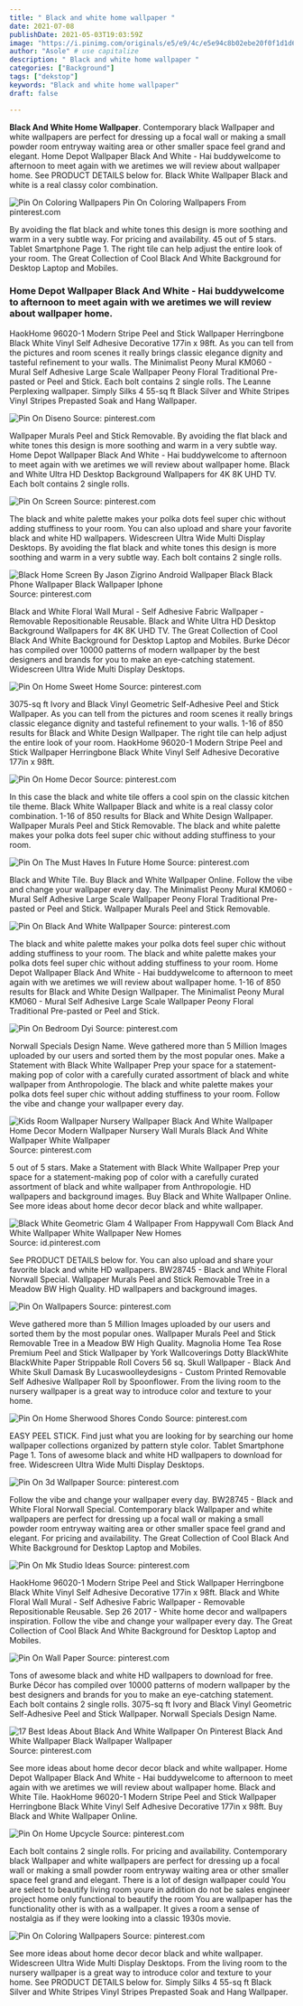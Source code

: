 ```yaml
---
title: " Black and white home wallpaper "
date: 2021-07-08
publishDate: 2021-05-03T19:03:59Z
image: "https://i.pinimg.com/originals/e5/e9/4c/e5e94c8b02ebe20f0f1d1d6667fdb29e.jpg"
author: "Asole" # use capitalize
description: " Black and white home wallpaper "
categories: ["Background"]
tags: ["dekstop"]
keywords: "Black and white home wallpaper"
draft: false

---
```



**Black And White Home Wallpaper**. Contemporary black Wallpaper and white wallpapers are perfect for dressing up a focal wall or making a small powder room entryway waiting area or other smaller space feel grand and elegant. Home Depot Wallpaper Black And White - Hai buddywelcome to afternoon to meet again with we aretimes we will review about wallpaper home. See PRODUCT DETAILS below for. Black White Wallpaper Black and white is a real classy color combination.

![Pin On Coloring Wallpapers](https://i.pinimg.com/originals/e5/e9/4c/e5e94c8b02ebe20f0f1d1d6667fdb29e.jpg "Pin On Coloring Wallpapers")
Pin On Coloring Wallpapers From pinterest.com


By avoiding the flat black and white tones this design is more soothing and warm in a very subtle way. For pricing and availability. 45 out of 5 stars. Tablet Smartphone Page 1. The right tile can help adjust the entire look of your room. The Great Collection of Cool Black And White Background for Desktop Laptop and Mobiles.

### Home Depot Wallpaper Black And White - Hai buddywelcome to afternoon to meet again with we aretimes we will review about wallpaper home.

HaokHome 96020-1 Modern Stripe Peel and Stick Wallpaper Herringbone Black White Vinyl Self Adhesive Decorative 177in x 98ft. As you can tell from the pictures and room scenes it really brings classic elegance dignity and tasteful refinement to your walls. The Minimalist Peony Mural KM060 - Mural Self Adhesive Large Scale Wallpaper Peony Floral Traditional Pre-pasted or Peel and Stick. Each bolt contains 2 single rolls. The Leanne Perplexing wallpaper. Simply Silks 4 55-sq ft Black Silver and White Stripes Vinyl Stripes Prepasted Soak and Hang Wallpaper.


![Pin On Diseno](https://i.pinimg.com/originals/6d/d2/ba/6dd2ba9fa5b74351a8787fa1865bea89.png "Pin On Diseno")
Source: pinterest.com

Wallpaper Murals Peel and Stick Removable. By avoiding the flat black and white tones this design is more soothing and warm in a very subtle way. Home Depot Wallpaper Black And White - Hai buddywelcome to afternoon to meet again with we aretimes we will review about wallpaper home. Black and White Ultra HD Desktop Background Wallpapers for 4K 8K UHD TV. Each bolt contains 2 single rolls.

![Pin On Screen](https://i.pinimg.com/474x/7e/91/cf/7e91cf28b48f65c1d6027641c2b6cf97.jpg "Pin On Screen")
Source: pinterest.com

The black and white palette makes your polka dots feel super chic without adding stuffiness to your room. You can also upload and share your favorite black and white HD wallpapers. Widescreen Ultra Wide Multi Display Desktops. By avoiding the flat black and white tones this design is more soothing and warm in a very subtle way. Each bolt contains 2 single rolls.

![Black Home Screen By Jason Zigrino Android Wallpaper Black Black Phone Wallpaper Black Wallpaper Iphone](https://i.pinimg.com/originals/d4/98/3c/d4983cbe0206d93216534a6855113683.png "Black Home Screen By Jason Zigrino Android Wallpaper Black Black Phone Wallpaper Black Wallpaper Iphone")
Source: pinterest.com

Black and White Floral Wall Mural - Self Adhesive Fabric Wallpaper - Removable Repositionable Reusable. Black and White Ultra HD Desktop Background Wallpapers for 4K 8K UHD TV. The Great Collection of Cool Black And White Background for Desktop Laptop and Mobiles. Burke Décor has compiled over 10000 patterns of modern wallpaper by the best designers and brands for you to make an eye-catching statement. Widescreen Ultra Wide Multi Display Desktops.

![Pin On Home Sweet Home](https://i.pinimg.com/736x/52/c7/e2/52c7e26ea48a7ab2c702e2edf34f2f65.jpg "Pin On Home Sweet Home")
Source: pinterest.com

3075-sq ft Ivory and Black Vinyl Geometric Self-Adhesive Peel and Stick Wallpaper. As you can tell from the pictures and room scenes it really brings classic elegance dignity and tasteful refinement to your walls. 1-16 of 850 results for Black and White Design Wallpaper. The right tile can help adjust the entire look of your room. HaokHome 96020-1 Modern Stripe Peel and Stick Wallpaper Herringbone Black White Vinyl Self Adhesive Decorative 177in x 98ft.

![Pin On Home Decor](https://i.pinimg.com/originals/06/23/d8/0623d8860b651afd9d823218c6a72ae4.jpg "Pin On Home Decor")
Source: pinterest.com

In this case the black and white tile offers a cool spin on the classic kitchen tile theme. Black White Wallpaper Black and white is a real classy color combination. 1-16 of 850 results for Black and White Design Wallpaper. Wallpaper Murals Peel and Stick Removable. The black and white palette makes your polka dots feel super chic without adding stuffiness to your room.

![Pin On The Must Haves In Future Home](https://i.pinimg.com/originals/01/0e/78/010e78edf606812c3be0452dcfdc4687.jpg "Pin On The Must Haves In Future Home")
Source: pinterest.com

Black and White Tile. Buy Black and White Wallpaper Online. Follow the vibe and change your wallpaper every day. The Minimalist Peony Mural KM060 - Mural Self Adhesive Large Scale Wallpaper Peony Floral Traditional Pre-pasted or Peel and Stick. Wallpaper Murals Peel and Stick Removable.

![Pin On Black And White Wallpaper](https://i.pinimg.com/originals/bc/42/36/bc42366a85b1a07356cee6ce5bb10aa7.jpg "Pin On Black And White Wallpaper")
Source: pinterest.com

The black and white palette makes your polka dots feel super chic without adding stuffiness to your room. The black and white palette makes your polka dots feel super chic without adding stuffiness to your room. Home Depot Wallpaper Black And White - Hai buddywelcome to afternoon to meet again with we aretimes we will review about wallpaper home. 1-16 of 850 results for Black and White Design Wallpaper. The Minimalist Peony Mural KM060 - Mural Self Adhesive Large Scale Wallpaper Peony Floral Traditional Pre-pasted or Peel and Stick.

![Pin On Bedroom Dyi](https://i.pinimg.com/originals/96/d6/15/96d61537f4c74e42fe556a81312b181a.jpg "Pin On Bedroom Dyi")
Source: pinterest.com

Norwall Specials Design Name. Weve gathered more than 5 Million Images uploaded by our users and sorted them by the most popular ones. Make a Statement with Black White Wallpaper Prep your space for a statement-making pop of color with a carefully curated assortment of black and white wallpaper from Anthropologie. The black and white palette makes your polka dots feel super chic without adding stuffiness to your room. Follow the vibe and change your wallpaper every day.

![Kids Room Wallpaper Nursery Wallpaper Black And White Wallpaper Home Decor Modern Wallpaper Nursery Wall Murals Black And White Wallpaper White Wallpaper](https://i.pinimg.com/originals/c4/d9/d2/c4d9d234aca0cc07b692648de26b904f.png "Kids Room Wallpaper Nursery Wallpaper Black And White Wallpaper Home Decor Modern Wallpaper Nursery Wall Murals Black And White Wallpaper White Wallpaper")
Source: pinterest.com

5 out of 5 stars. Make a Statement with Black White Wallpaper Prep your space for a statement-making pop of color with a carefully curated assortment of black and white wallpaper from Anthropologie. HD wallpapers and background images. Buy Black and White Wallpaper Online. See more ideas about home decor decor black and white wallpaper.

![Black White Geometric Glam 4 Wallpaper From Happywall Com Black And White Wallpaper White Wallpaper New Homes](https://i.pinimg.com/originals/9e/54/58/9e54589c9af8e4915cc3e85cc1e39f8b.jpg "Black White Geometric Glam 4 Wallpaper From Happywall Com Black And White Wallpaper White Wallpaper New Homes")
Source: id.pinterest.com

See PRODUCT DETAILS below for. You can also upload and share your favorite black and white HD wallpapers. BW28745 - Black and White Floral Norwall Special. Wallpaper Murals Peel and Stick Removable Tree in a Meadow BW High Quality. HD wallpapers and background images.

![Pin On Wallpapers](https://i.pinimg.com/474x/64/1a/af/641aafbccd6fd7f05b79b04d9821a913.jpg "Pin On Wallpapers")
Source: pinterest.com

Weve gathered more than 5 Million Images uploaded by our users and sorted them by the most popular ones. Wallpaper Murals Peel and Stick Removable Tree in a Meadow BW High Quality. Magnolia Home Tea Rose Premium Peel and Stick Wallpaper by York Wallcoverings Dotty BlackWhite BlackWhite Paper Strippable Roll Covers 56 sq. Skull Wallpaper - Black And White Skull Damask By Lucaswoolleydesigns - Custom Printed Removable Self Adhesive Wallpaper Roll by Spoonflower. From the living room to the nursery wallpaper is a great way to introduce color and texture to your home.

![Pin On Home Sherwood Shores Condo](https://i.pinimg.com/originals/cc/c8/2a/ccc82ac0bb47a4b3a2a2565188841017.jpg "Pin On Home Sherwood Shores Condo")
Source: pinterest.com

EASY PEEL STICK. Find just what you are looking for by searching our home wallpaper collections organized by pattern style color. Tablet Smartphone Page 1. Tons of awesome black and white HD wallpapers to download for free. Widescreen Ultra Wide Multi Display Desktops.

![Pin On 3d Wallpaper](https://i.pinimg.com/originals/d0/b7/80/d0b780dda23508c0750f864f0137f8e9.jpg "Pin On 3d Wallpaper")
Source: pinterest.com

Follow the vibe and change your wallpaper every day. BW28745 - Black and White Floral Norwall Special. Contemporary black Wallpaper and white wallpapers are perfect for dressing up a focal wall or making a small powder room entryway waiting area or other smaller space feel grand and elegant. For pricing and availability. The Great Collection of Cool Black And White Background for Desktop Laptop and Mobiles.

![Pin On Mk Studio Ideas](https://i.pinimg.com/originals/2c/1e/d0/2c1ed008f59612df95becf7613ba9dc7.jpg "Pin On Mk Studio Ideas")
Source: pinterest.com

HaokHome 96020-1 Modern Stripe Peel and Stick Wallpaper Herringbone Black White Vinyl Self Adhesive Decorative 177in x 98ft. Black and White Floral Wall Mural - Self Adhesive Fabric Wallpaper - Removable Repositionable Reusable. Sep 26 2017 - White home decor and wallpapers inspiration. Follow the vibe and change your wallpaper every day. The Great Collection of Cool Black And White Background for Desktop Laptop and Mobiles.

![Pin On Wall Paper](https://i.pinimg.com/originals/b9/fa/cf/b9facf4f015a8139d3d529aecf82308c.jpg "Pin On Wall Paper")
Source: pinterest.com

Tons of awesome black and white HD wallpapers to download for free. Burke Décor has compiled over 10000 patterns of modern wallpaper by the best designers and brands for you to make an eye-catching statement. Each bolt contains 2 single rolls. 3075-sq ft Ivory and Black Vinyl Geometric Self-Adhesive Peel and Stick Wallpaper. Norwall Specials Design Name.

![17 Best Ideas About Black And White Wallpaper On Pinterest Black And White Wallpaper Black Wallpaper Wallpaper](https://i.pinimg.com/originals/8d/8b/80/8d8b80327e1736fd484f869986a4c27a.jpg "17 Best Ideas About Black And White Wallpaper On Pinterest Black And White Wallpaper Black Wallpaper Wallpaper")
Source: pinterest.com

See more ideas about home decor decor black and white wallpaper. Home Depot Wallpaper Black And White - Hai buddywelcome to afternoon to meet again with we aretimes we will review about wallpaper home. Black and White Tile. HaokHome 96020-1 Modern Stripe Peel and Stick Wallpaper Herringbone Black White Vinyl Self Adhesive Decorative 177in x 98ft. Buy Black and White Wallpaper Online.

![Pin On Home Upcycle](https://i.pinimg.com/originals/b9/4a/da/b94ada1040fda12585f0887a78aa8f99.jpg "Pin On Home Upcycle")
Source: pinterest.com

Each bolt contains 2 single rolls. For pricing and availability. Contemporary black Wallpaper and white wallpapers are perfect for dressing up a focal wall or making a small powder room entryway waiting area or other smaller space feel grand and elegant. There is a lot of design wallpaper could You are select to beautify living room youre in addition do not be sales engineer project home only functional to beautify the room You are wallpaper has the functionality other is with as a wallpaper. It gives a room a sense of nostalgia as if they were looking into a classic 1930s movie.

![Pin On Coloring Wallpapers](https://i.pinimg.com/originals/e5/e9/4c/e5e94c8b02ebe20f0f1d1d6667fdb29e.jpg "Pin On Coloring Wallpapers")
Source: pinterest.com

See more ideas about home decor decor black and white wallpaper. Widescreen Ultra Wide Multi Display Desktops. From the living room to the nursery wallpaper is a great way to introduce color and texture to your home. See PRODUCT DETAILS below for. Simply Silks 4 55-sq ft Black Silver and White Stripes Vinyl Stripes Prepasted Soak and Hang Wallpaper.

